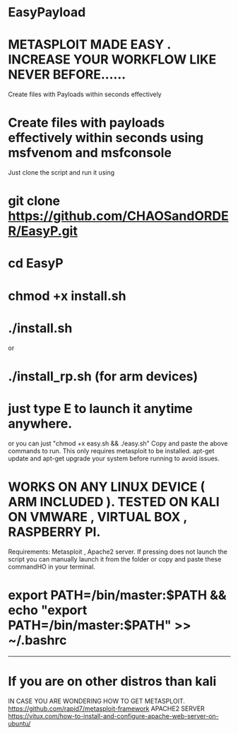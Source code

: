 # EasyPayload
# METASPLOIT MADE EASY . INCREASE YOUR WORKFLOW LIKE NEVER BEFORE......
Create files with Payloads within seconds effectively
# Create files with payloads effectively within seconds using msfvenom and msfconsole
Just clone the script and run it using
# git clone https://github.com/CHAOSandORDER/EasyP.git
# cd EasyP
# chmod +x install.sh
# ./install.sh
or
# ./install_rp.sh (for arm devices) 
# just type E to launch it anytime anywhere.
or you can just "chmod +x easy.sh && ./easy.sh"
Copy and paste the above commands to run.
This only requires metasploit to be installed.
apt-get update and apt-get upgrade your system before running to avoid issues.
# WORKS ON ANY LINUX DEVICE ( ARM INCLUDED ). TESTED ON KALI ON VMWARE , VIRTUAL BOX , RASPBERRY PI.
Requirements: Metasploit , Apache2 server.
If pressing does not launch the script you can manually launch it from the folder or copy and paste these commandHO in your terminal.
# export PATH=/bin/master:$PATH && echo "export PATH=/bin/master:$PATH" >> ~/.bashrc
---------------------------------------------------------------------------
# If you are on other distros than kali 
IN CASE YOU ARE WONDERING HOW TO GET METASPLOIT.
https://github.com/rapid7/metasploit-framework
APACHE2 SERVER
https://vitux.com/how-to-install-and-configure-apache-web-server-on-ubuntu/

